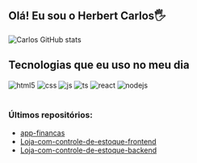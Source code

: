 ## Olá! Eu sou o Herbert Carlos🖐️

![Carlos GitHub stats](https://github-readme-stats.vercel.app/api?username=HerbertCarlos007&show_icons=true&theme=dracula)

## Tecnologias que eu uso no meu dia

<div style="display: inline_block">
  <img align="center" alt="html5" src="https://img.shields.io/badge/HTML5-E34F26?style=for-the-badge&logo=html5&logoColor=white" />
  <img align="center" alt="css" src="https://img.shields.io/badge/CSS3-1572B6?style=for-the-badge&logo=css3&logoColor=white" />
  <img align="center" alt="js" src="https://img.shields.io/badge/JavaScript-F7DF1E?style=for-the-badge&logo=javascript&logoColor=black" />
  <img align="center" alt="ts" src="https://img.shields.io/badge/TypeScript-007ACC?style=for-the-badge&logo=typescript&logoColor=white" />
  <img align="center" alt="react" src="https://img.shields.io/badge/React-20232A?style=for-the-badge&logo=react&logoColor=61DAFB" />
  <img align="center" alt="nodejs" src="https://img.shields.io/badge/Node.js-43853D?style=for-the-badge&logo=node.js&logoColor=white" />
</div><br/>


### Últimos repositórios:
- [app-financas](https://github.com/HerbertCarlos007/app-financas)<br/>
- [Loja-com-controle-de-estoque-frontend](https://github.com/HerbertCarlos007/Loja-com-controle-de-estoque-frontend)<br/>
- [Loja-com-controle-de-estoque-backend](https://github.com/HerbertCarlos007/Loja-com-controle-de-estoque-backend)<br/>
